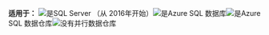 <Token>**适用于：** ![是](media/yes.png)SQL Server （从 2016年开始）![是](media/yes.png)Azure SQL 数据库![是](media/yes.png)Azure SQL 数据仓库![没有](media/no.png)并行数据仓库 </Token>

